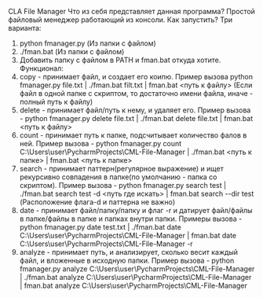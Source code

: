 CLA File Manager
Что из себя представляет данная программа? Простой файловый менеджер работающий из консоли. 
Как запустить? Три варианта:
1. python fmanager.py (Из папки с файлом)
2. ./fman.bat (Из папки с файлом)
3. Добавить папку с файлом в PATH и fman.bat откуда хотите.
Функционал:
1. copy - принимает файл, и создает его коипю. Пример вызова python fmanager.py file.txt | ./fman.bat filt.txt | fman.bat <путь к файлу> (Если файл в одной папке с скриптом, то достаточно имени файла, иначе - полный путь к файлу)
2. delete - принимает файл/путь к нему, и удаляет его. Пример вызова - python fmanager.py delete file.txt | ./fman.bat delete file.txt | fman.bat <путь к файлу>
3. count - принимает путь к папке, подсчитывает количество фалов в ней. Пример вызова - python fmanager.py count C:\Users\user\PycharmProjects\CML-File-Manager | ./fman.bat <путь к папке> | fman.bat <путь к папке>
4. search - принимает паттерн(регулярное выражение) и ищет рекурсивно совпадения в папке(по умолчанию - папка со скриптом). Пример вызова - python fmanager.py search test | ./fman.bat search test -d <путь где искать> | fman.bat search --dir test (Расположение флага-d и паттерна не важно)
5. date - принимает файл/папку/папку и флаг -r и датирует файл/файлы в папке/файлы в папке и папках внутри папки. Примеры вызова - python fmanager.py date test.txt | ./fman.bat date C:\Users\user\PycharmProjects\CML-File-Manager | fman.bat date C:\Users\user\PycharmProjects\CML-File-Manager -r
6. analyze - принимает путь, и анализирует, сколько весит каждый файл, и вложенные в исходную папки. Пример вызова - python fmanager.py analyze C:\Users\user\PycharmProjects\CML-File-Manager | ./fman.bat analyze C:\Users\user\PycharmProjects\CML-File-Manager | fman.bat analyze C:\Users\user\PycharmProjects\CML-File-Manager
